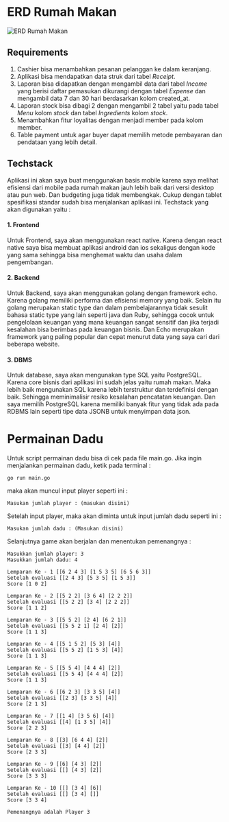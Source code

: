 # ERD Rumah Makan

![ERD Rumah Makan](https://res.cloudinary.com/dybjftu7w/image/upload/v1693414747/djb8oyezssx8daqvfv7t.png)

## Requirements

1. Cashier bisa menambahkan pesanan pelanggan ke dalam keranjang.
2. Aplikasi bisa mendapatkan data struk dari tabel _Receipt_.
3. Laporan bisa didapatkan dengan mengambil data dari tabel _Income_ yang berisi daftar pemasukan dikurangi dengan tabel _Expense_ dan mengambil data 7 dan 30 hari berdasarkan kolom created_at.
4. Laporan stock bisa dibagi 2 dengan mengambil 2 tabel yaitu pada tabel _Menu_ kolom _stock_ dan tabel _Ingredients_ kolom _stock_.
5. Menambahkan fitur loyalitas dengan menjadi member pada kolom member.
6. Table payment untuk agar buyer dapat memilih metode pembayaran dan pendataan yang lebih detail.

## Techstack

Aplikasi ini akan saya buat menggunakan basis mobile karena saya melihat efisiensi dari mobile pada rumah makan jauh lebih baik dari versi desktop atau pun web. Dan budgeting juga tidak membengkak. Cukup dengan tablet spesifikasi standar sudah bisa menjalankan aplikasi ini. Techstack yang akan digunakan yaitu :

#### 1. Frontend

Untuk Frontend, saya akan menggunakan react native. Karena dengan react native saya bisa membuat aplikasi android dan ios sekaligus dengan kode yang sama sehingga bisa menghemat waktu dan usaha dalam pengembangan.

#### 2. Backend

Untuk Backend, saya akan menggunakan golang dengan framework echo. Karena golang memiliki performa dan efisiensi memory yang baik. Selain itu golang merupakan static type dan dalam pembelajarannya tidak sesulit bahasa static type yang lain seperti java dan Ruby, sehingga cocok untuk pengelolaan keuangan yang mana keuangan sangat sensitif dan jika terjadi kesalahan bisa berimbas pada keuangan bisnis. Dan Echo merupakan framework yang paling popular dan cepat menurut data yang saya cari dari beberapa website.

#### 3. DBMS

Untuk database, saya akan mengunakan type SQL yaitu PostgreSQL. Karena core bisnis dari aplikasi ini sudah jelas yaitu rumah makan. Maka lebih baik mengunakan SQL karena lebih terstruktur dan terdefinisi dengan baik. Sehingga meminimalisir resiko kesalahan pencatatan keuangan. Dan saya memilih PostgreSQL karena memiliki banyak fitur yang tidak ada pada RDBMS lain seperti tipe data JSONB untuk menyimpan data json.

# Permainan Dadu

Untuk script permainan dadu bisa di cek pada file main.go. Jika ingin menjalankan permainan dadu, ketik pada terminal :

    go run main.go

maka akan muncul input player seperti ini :

    Masukan jumlah player : (masukan disini)

Setelah input player, maka akan diminta untuk input jumlah dadu seperti ini :

    Masukan jumlah dadu : (Masukan disini)

Selanjutnya game akan berjalan dan menentukan pemenangnya :

    Masukkan jumlah player: 3
    Masukkan jumlah dadu: 4

    Lemparan Ke - 1 [[6 2 4 3] [1 5 3 5] [6 5 6 3]]
    Setelah evaluasi [[2 4 3] [5 3 5] [1 5 3]]
    Score [1 0 2]

    Lemparan Ke - 2 [[5 2 2] [3 6 4] [2 2 2]]
    Setelah evaluasi [[5 2 2] [3 4] [2 2 2]]
    Score [1 1 2]

    Lemparan Ke - 3 [[5 5 2] [2 4] [6 2 1]]
    Setelah evaluasi [[5 5 2 1] [2 4] [2]]
    Score [1 1 3]

    Lemparan Ke - 4 [[5 1 5 2] [5 3] [4]]
    Setelah evaluasi [[5 5 2] [1 5 3] [4]]
    Score [1 1 3]

    Lemparan Ke - 5 [[5 5 4] [4 4 4] [2]]
    Setelah evaluasi [[5 5 4] [4 4 4] [2]]
    Score [1 1 3]

    Lemparan Ke - 6 [[6 2 3] [3 3 5] [4]]
    Setelah evaluasi [[2 3] [3 3 5] [4]]
    Score [2 1 3]

    Lemparan Ke - 7 [[1 4] [3 5 6] [4]]
    Setelah evaluasi [[4] [1 3 5] [4]]
    Score [2 2 3]

    Lemparan Ke - 8 [[3] [6 4 4] [2]]
    Setelah evaluasi [[3] [4 4] [2]]
    Score [2 3 3]

    Lemparan Ke - 9 [[6] [4 3] [2]]
    Setelah evaluasi [[] [4 3] [2]]
    Score [3 3 3]

    Lemparan Ke - 10 [[] [3 4] [6]]
    Setelah evaluasi [[] [3 4] []]
    Score [3 3 4]

    Pemenangnya adalah Player 3

